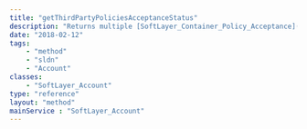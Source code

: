 ```yaml
---
title: "getThirdPartyPoliciesAcceptanceStatus"
description: "Returns multiple [SoftLayer_Container_Policy_Acceptance](/reference/datatypes/SoftLayer_Container_Policy_Acceptance) that represent the acceptance status of the applicable third-party policies for this account. "
date: "2018-02-12"
tags:
    - "method"
    - "sldn"
    - "Account"
classes:
    - "SoftLayer_Account"
type: "reference"
layout: "method"
mainService : "SoftLayer_Account"
---
```

